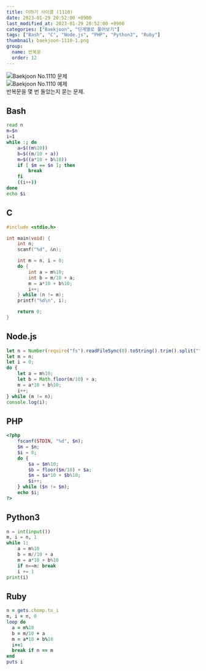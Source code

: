 ```yaml
---
title: 더하기 사이클 (1110)
date: 2023-01-29 20:52:00 +0900
last_modified_at: 2023-01-29 20:52:00 +0900
categories: ["Baekjoon", "단계별로 풀어보기"]
tags: ["Bash", "C", "Node.js", "PHP", "Python3", "Ruby"]
thumbnail: baekjoon-1110-1.png
group:
  name: 반복문
  order: 12
---
```


![Baekjoon No.1110 문제](baekjoon-1110-1.png)  
![Baekjoon No.1110 예제](baekjoon-1110-2.png)  
반복문을 몇 번 돌았는지 묻는 문제.

## Bash
```bash
read n
m=$n
i=1
while :; do
	a=$((m%10))
	b=$((m/10 + a))
	m=$((a*10 + b%10))
	if [ $m == $n ]; then
		break
	fi
	((i++))
done
echo $i
```

## C
```c
#include <stdio.h>

int main(void) {
	int n;
	scanf("%d", &n);

	int m = n, i = 0;
	do {
		int a = m%10;
		int b = m/10 + a;
		m = a*10 + b%10;
		i++;
	} while (n != m);
	printf("%d\n", i);

	return 0;
}
```

## Node.js
```javascript
let n = Number(require("fs").readFileSync(0).toString().trim().split("\n")[0]);
let m = n;
let i = 0;
do {
	let a = m%10;
	let b = Math.floor(m/10) + a;
	m = a*10 + b%10;
	i++;
} while (m != n);
console.log(i);
```

## PHP
```php
<?php
	fscanf(STDIN, "%d", $n);
	$m = $n;
	$i = 0;
	do {
		$a = $m%10;
		$b = floor($m/10) + $a;
		$m = $a*10 + $b%10;
		$i++;
	} while ($n != $m);
	echo $i;
?>
```

## Python3
```python
n = int(input())
m, i = n, 1
while 1:
    a = m%10
    b = m//10 + a
    m = a*10 + b%10
    if n==m: break
    i += 1
print(i)
```

## Ruby
```ruby
n = gets.chomp.to_i
m, i = n, 0
loop do
  a = m%10
  b = m/10 + a
  m = a*10 + b%10
  i+=1
  break if n == m
end
puts i
```
